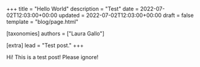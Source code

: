 +++
title = "Hello World"
description = "Test"
date = 2022-07-02T12:03:00+00:00
updated = 2022-07-02T12:03:00+00:00
draft = false
template = "blog/page.html"

[taxonomies]
authors = ["Laura Gallo"]

[extra]
lead = "Test post."
+++

Hi! This is a test post! Please ignore!
